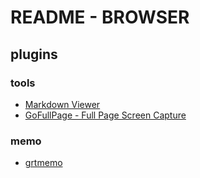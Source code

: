 # README - BROWSER

## plugins

### tools

- [Markdown Viewer](https://chromewebstore.google.com/detail/markdown-viewer/ckkdlimhmcjmikdlpkmbgfkaikojcbjk)
- [GoFullPage - Full Page Screen Capture](https://chromewebstore.google.com/detail/gofullpage-full-page-scre/fdpohaocaechififmbbbbbknoalclacl)

### memo

- [grtmemo](https://chromewebstore.google.com/detail/grt-memo/hjepgjomhnddghfkpoibmjpofhkbagkm)
